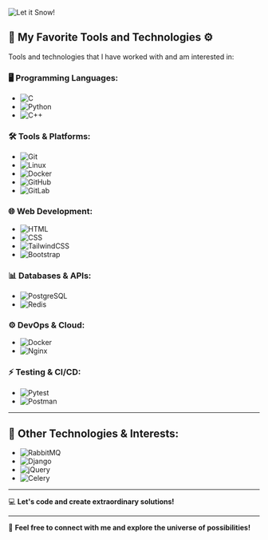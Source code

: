 ![Let it Snow!](https://capsule-render.vercel.app/api?type=wave&color=gradient&height=150&section=header&text=Let%20it%20Snow!&fontSize=30&desc=❄️%20Snowflakes%20Everywhere!%20❄️&descAlign=70&backgroundColor=4b9cd3)
## 🚀 My Favorite Tools and Technologies ⚙️

Tools and technologies that I have worked with and am interested in:

### 🖥️ **Programming Languages:**
- ![C](https://img.shields.io/badge/C-00599C?style=for-the-badge&logo=c&logoColor=white)
- ![Python](https://img.shields.io/badge/Python-3776AB?style=for-the-badge&logo=python&logoColor=white)
- ![C++](https://img.shields.io/badge/C%2B%2B-00599C?style=for-the-badge&logo=cplusplus&logoColor=white)

### 🛠️ **Tools & Platforms:**
- ![Git](https://img.shields.io/badge/Git-F05032?style=for-the-badge&logo=git&logoColor=white)
- ![Linux](https://img.shields.io/badge/Linux-FCC624?style=for-the-badge&logo=linux&logoColor=black)
- ![Docker](https://img.shields.io/badge/Docker-2496ED?style=for-the-badge&logo=docker&logoColor=white)
- ![GitHub](https://img.shields.io/badge/GitHub-181717?style=for-the-badge&logo=github&logoColor=white)
- ![GitLab](https://img.shields.io/badge/GitLab-FCA121?style=for-the-badge&logo=gitlab&logoColor=white)

### 🌐 **Web Development:**
- ![HTML](https://img.shields.io/badge/HTML-E34F26?style=for-the-badge&logo=html5&logoColor=white)
- ![CSS](https://img.shields.io/badge/CSS-1572B6?style=for-the-badge&logo=css3&logoColor=white)
- ![TailwindCSS](https://img.shields.io/badge/TailwindCSS-38B2AC?style=for-the-badge&logo=tailwindcss&logoColor=white)
- ![Bootstrap](https://img.shields.io/badge/Bootstrap-563D7C?style=for-the-badge&logo=bootstrap&logoColor=white)

### 📊 **Databases & APIs:**
- ![PostgreSQL](https://img.shields.io/badge/PostgreSQL-336791?style=for-the-badge&logo=postgresql&logoColor=white)
- ![Redis](https://img.shields.io/badge/Redis-DC382D?style=for-the-badge&logo=redis&logoColor=white)

### ⚙️ **DevOps & Cloud:**
- ![Docker](https://img.shields.io/badge/Docker-2496ED?style=for-the-badge&logo=docker&logoColor=white)
- ![Nginx](https://img.shields.io/badge/Nginx-009639?style=for-the-badge&logo=nginx&logoColor=white)

### ⚡ **Testing & CI/CD:**
- ![Pytest](https://img.shields.io/badge/Pytest-0A8E00?style=for-the-badge&logo=pytest&logoColor=white)
- ![Postman](https://img.shields.io/badge/Postman-FF6C37?style=for-the-badge&logo=postman&logoColor=white)

---

## 🌟 **Other Technologies & Interests:**
- ![RabbitMQ](https://img.shields.io/badge/RabbitMQ-FF6600?style=for-the-badge&logo=rabbitmq&logoColor=white)
- ![Django](https://img.shields.io/badge/Django-092D1F?style=for-the-badge&logo=django&logoColor=white)
- ![jQuery](https://img.shields.io/badge/jQuery-0769AD?style=for-the-badge&logo=jquery&logoColor=white)
- ![Celery](https://img.shields.io/badge/Celery-37814D?style=for-the-badge&logo=celery&logoColor=white)

---

💻 **Let's code and create extraordinary solutions!**

---

🎨 **Feel free to connect with me and explore the universe of possibilities!**

